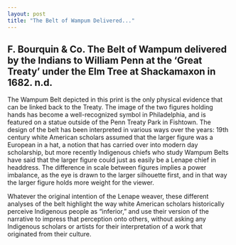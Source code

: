 ```yaml
---
layout: post
title: "The Belt of Wampum Delivered..."
---
```


## F. Bourquin & Co. The Belt of Wampum delivered by the Indians to William Penn at the ‘Great Treaty’ under the Elm Tree at Shackamaxon in 1682. n.d. 

The Wampum Belt depicted in this print is the only physical evidence that can be linked back to the Treaty. The image of the two figures holding hands has become a well-recognized symbol in Philadelphia, and is featured on a statue outside of the Penn Treaty Park in Fishtown. The design of the belt has been interpreted in various ways over the years: 19th century white American scholars assumed that the larger figure was a European in a hat, a notion that has carried over into modern day scholarship, but more recently Indigenous chiefs who study Wampum Belts have said that the larger figure could just as easily be a Lenape chief in headdress. The difference in scale between figures implies a power imbalance, as the eye is drawn to the larger silhouette first, and in that way the larger figure holds more weight for the viewer. 

Whatever the original intention of the Lenape weaver, these different analyses of the belt highlight the way white American scholars historically perceive Indigenous people as “inferior,” and use their version of the narrative to impress that perception onto others, without asking any Indigenous scholars or artists for their interpretation of a work that originated from their culture.
